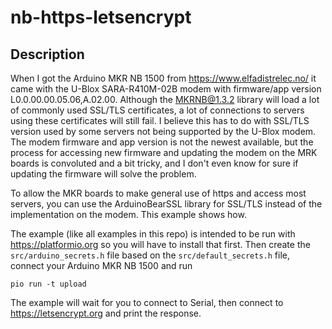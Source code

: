 # nb-https-letsencrypt

## Description

When I got the Arduino MKR NB 1500 from https://www.elfadistrelec.no/ it came with the U-Blox SARA-R410M-02B modem with 
firmware/app version L0.0.00.00.05.06,A.02.00. Although the MKRNB@1.3.2 library will load a lot of commonly used
SSL/TLS certificates, a lot of connections to servers using these certificates will still fail. I believe this has 
to do with SSL/TLS version used by some servers not being supported by the U-Blox modem. The modem firmware and app
version is not the newest available, but the process for accessing new firmware and updating the modem on the MRK boards
is convoluted and a bit tricky, and I don't even know for sure if updating the firmware will solve the problem.

To allow the MKR boards to make general use of https and access most servers, you can use the ArduinoBearSSL library
for SSL/TLS instead of the implementation on the modem. This example shows how.

The example (like all examples in this repo) is intended to be run with https://platformio.org so you will have to 
install that first. Then create the `src/arduino_secrets.h` file based on the `src/default_secrets.h` file, connect 
your Arduino MKR NB 1500 and run

    pio run -t upload
    
The example will wait for you to connect to Serial, then connect to https://letsencrypt.org and print the response.